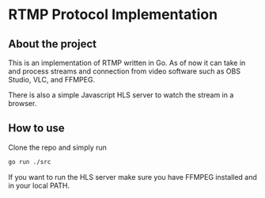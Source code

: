 # RTMP Protocol Implementation

## About the project

This is an implementation of RTMP written in Go. As of now it can take in and process streams and connection from video software such as OBS Studio, VLC, and FFMPEG.

There is also a simple Javascript HLS server to watch the stream in a browser.

## How to use
Clone the repo and simply run 
```sh
go run ./src
```
If you want to run the HLS server make sure you have FFMPEG installed and in your local PATH.
